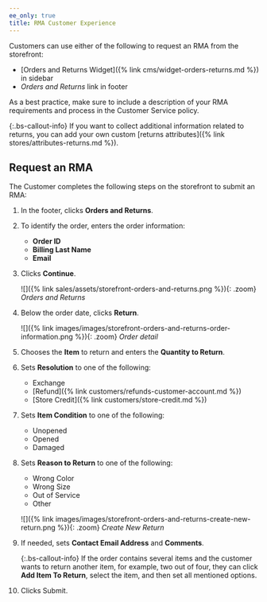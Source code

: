 ```yaml
---
ee_only: true
title: RMA Customer Experience
---
```


Customers can use either of the following to request an RMA from the storefront:

- [Orders and Returns Widget]({% link cms/widget-orders-returns.md %}) in sidebar
- _Orders and Returns_ link in footer

As a best practice, make sure to include a description of your RMA requirements and process in the Customer Service policy.

{:.bs-callout-info}
If you want to collect additional information related to returns, you can add your own custom [returns attributes]({% link stores/attributes-returns.md %}).

## Request an RMA

The Customer completes the following steps on the storefront to submit an RMA:

1. In the footer, clicks **Orders and Returns**.

1. To identify the order, enters the order information:

   - **Order ID**
   - **Billing Last Name**
   - **Email**

1. Clicks **Continue**.

   ![]({% link sales/assets/storefront-orders-and-returns.png %}){: .zoom}
   _Orders and Returns_

1. Below the order date, clicks **Return**.

   ![]({% link images/images/storefront-orders-and-returns-order-information.png %}){: .zoom}
   _Order detail_

1. Chooses the **Item** to return and enters the **Quantity to Return**.

1. Sets **Resolution** to one of the following:

   - Exchange
   - [Refund]({% link customers/refunds-customer-account.md %})
   - [Store Credit]({% link customers/store-credit.md %})

1. Sets **Item Condition** to one of the following:

   - Unopened
   - Opened
   - Damaged

1. Sets **Reason to Return** to one of the following:

   - Wrong Color
   - Wrong Size
   - Out of Service
   - Other

    ![]({% link images/images/storefront-orders-and-returns-create-new-return.png %}){: .zoom}
    _Create New Return_

1. If needed, sets **Contact Email Address** and **Comments**.

   {:.bs-callout-info}
   If the order contains several items and the customer wants to return another item, for example, two out of four, they can click **Add Item To Return**, select the item, and then set all mentioned options.

1. Clicks <span class="btn">Submit</span>.
